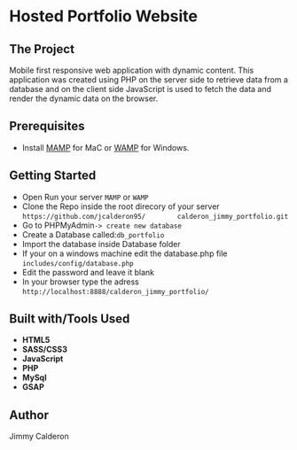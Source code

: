 # Hosted Portfolio Website

## The Project
 
Mobile first responsive web application with dynamic content. This application was created using PHP on the server side to retrieve data from a database and on the client side JavaScript is used to fetch the data and render the dynamic data on the browser.


## Prerequisites

* Install [MAMP](https://www.mamp.info/en/) for MaC or [WAMP](http://www.wampserver.com/en/) for Windows.



## Getting Started

* Open Run your server ```MAMP``` or ```WAMP```
* Clone the Repo inside the root direcory of your server ```https://github.com/jcalderon95/        calderon_jimmy_portfolio.git```
* Go to PHPMyAdmin```-> create new database```
* Create a Database called:```db_portfolio```
* Import the database inside Database folder
* If your on a windows machine edit the database.php file ```includes/config/database.php```
* Edit the password and leave it blank
* In your browser type the adress ```http://localhost:8888/calderon_jimmy_portfolio/```

## Built with/Tools Used
* **HTML5**
* **SASS/CSS3**
* **JavaScript**
* **PHP**
* **MySql**
* **GSAP**

## Author

Jimmy Calderon